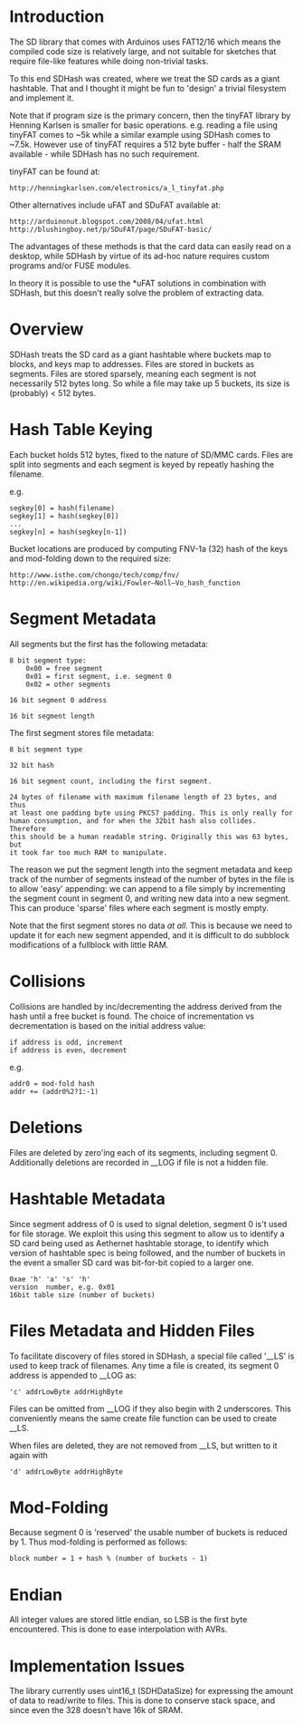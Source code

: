 Introduction
============

The SD library that comes with Arduinos uses FAT12/16 which means the compiled
code size is relatively large, and not suitable for sketches that require
file-like features while doing non-trivial tasks.

To this end SDHash was created, where we treat the SD cards as a giant
hashtable. That and I thought it might be fun to 'design' a trivial filesystem
and implement it.

Note that if program size is the primary concern, then the tinyFAT library by
Henning Karlsen is smaller for basic operations.  e.g. reading a file using
tinyFAT comes to ~5k while a similar example using SDHash comes to ~7.5k.
However use of tinyFAT requires a 512 byte buffer - half the SRAM available -
while SDHash has no such requirement.

tinyFAT can be found at:

	http://henningkarlsen.com/electronics/a_l_tinyfat.php

Other alternatives include uFAT and SDuFAT available at:

	http://arduinonut.blogspot.com/2008/04/ufat.html
	http://blushingboy.net/p/SDuFAT/page/SDuFAT-basic/

The advantages of these methods is that the card data can easily read on a
desktop, while SDHash by virtue of its ad-hoc nature requires custom programs
and/or FUSE modules.

In theory it is possible to use the *uFAT solutions in combination with SDHash,
but this doesn't really solve the problem of extracting data.

Overview
========

SDHash treats the SD card as a giant hashtable where buckets map to blocks,
and keys map to addresses. Files are stored in buckets as segments. Files are
stored sparsely, meaning each segment is not necessarily 512 bytes long. So
while a file may take up 5 buckets, its size is (probably) < 512 bytes.

Hash Table Keying
=================

Each bucket holds 512 bytes, fixed to the nature of SD/MMC cards. Files are
split into segments and each segment is keyed by repeatly hashing the
filename.

e.g. 

	segkey[0] = hash(filename)
	segkey[1] = hash(segkey[0])
	...
	segkey[n] = hash(segkey[n-1])

Bucket locations are produced by computing FNV-1a (32) hash of the keys and
mod-folding down to the required size:

	http://www.isthe.com/chongo/tech/comp/fnv/
	http://en.wikipedia.org/wiki/Fowler–Noll–Vo_hash_function

Segment Metadata
================

All segments but the first has the following metadata:

	8 bit segment type:
		0x00 = free segment
		0x01 = first segment, i.e. segment 0
		0x02 = other segments

	16 bit segment 0 address

	16 bit segment length

The first segment stores file metadata:

	8 bit segment type

	32 bit hash

	16 bit segment count, including the first segment.

	24 bytes of filename with maximum filename length of 23 bytes, and thus
	at least one padding byte using PKCS7 padding. This is only really for
	human consumption, and for when the 32bit hash also collides. Therefore
	this should be a human readable string. Originally this was 63 bytes, but
	it took far too much RAM to manipulate.

The reason we put the segment length into the segment metadata and keep track
of the number of segments instead of the number of bytes in the file is to
allow 'easy' appending: we can append to a file simply by incrementing the
segment count in segment 0, and writing new data into a new segment. This can
produce 'sparse' files where each segment is mostly empty. 

Note that the first segment stores no data *at all*. This is because we need
to update it for each new segment appended, and it is difficult to do subblock
modifications of a fullblock with little RAM.


Collisions
==========

Collisions are handled by inc/decrementing the address derived from the hash
until a free bucket is found.  The choice of incrementation vs decrementation
is based on the initial address value:

	if address is odd, increment
	if address is even, decrement

e.g. 

	addr0 = mod-fold hash
	addr += (addr0%2?1:-1)

Deletions
=========

Files are deleted by zero'ing each of its segments, including segment 0.
Additionally deletions are recorded in __LOG if file is not a hidden file.

Hashtable Metadata
==================

Since segment address of 0 is used to signal deletion, segment 0 is't used for
file storage. We exploit this using this segment to allow us to identify a SD
card being used as Aethernet hashtable storage, to identify which version of
hashtable spec is being followed, and the number of buckets in the event
a smaller SD card was bit-for-bit copied to a larger one.

	0xae 'h' 'a' 's' 'h'
	version  number, e.g. 0x01
	16bit table size (number of buckets)


Files Metadata and Hidden Files
===============================

To facilitate discovery of files stored in SDHash, a special file called
'__LS' is used to keep track of filenames. Any time a file is created, its
segment 0 address is appended to __LOG as:

	'c' addrLowByte addrHighByte

Files can be omitted from __LOG if they also begin with 2 underscores. This
conveniently means the same create file function can be used to create __LS.

When files are deleted, they are not removed from __LS, but written to it
again with

	'd' addrLowByte addrHighByte

Mod-Folding
===========

Because segment 0 is 'reserved' the usable number of buckets is reduced by 1.
Thus mod-folding is performed as follows:

	block number = 1 + hash % (number of buckets - 1) 

Endian
======

All integer values are stored little endian, so LSB is the first byte
encountered. This is done to ease interpolation with AVRs.

Implementation Issues
=====================

The library currently uses uint16_t (SDHDataSize) for expressing the amount of
data to read/write to files. This is done to conserve stack space, and since
even the 328 doesn't have 16k of SRAM.

